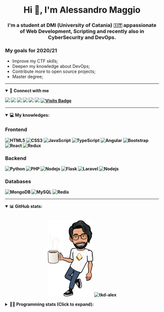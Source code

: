 <h1 align="center">Hi 👋, I'm Alessandro Maggio</h1>
<h3 align="center">I'm a student at DMI (University of Catania) 🇮🇹 appassionate of Web Development, Scripting and recently also in CyberSecurity and DevOps.</h3>

### My goals for 2020/21
- Improve my CTF skills;
- Deepen my knowledge about DevOps;
- Contribute more to open source projects;
- Master degree;

____

<details open>
<summary>🤝 <b>Connect with me<b></summary>

<p align = "center">

[<img src="https://img.shields.io/badge/twitter-1DA1F2.svg?&style=for-the-badge&logo=twitter&logoColor=white" />](https://twitter.com/TkdAxel)
[<img src ="https://img.shields.io/badge/portfolio-web-%23.svg?&style=for-the-badge&logo=&logoColor=white%22">](https://alessandromaggio.it/)
[<img src ="https://img.shields.io/badge/Telegram-1ca0f1.svg?&style=for-the-badge&logo=Telegram&logoColor=white%22&link=https://t.me/TkdAlex">](https://t.me/TkdAlex/)
[<img src="https://img.shields.io/badge/gmail-c14438.svg?&style=for-the-badge&logo=Gmail&logoColor=white&link=mailto:alex.tkd.alex@gmail.com"/>](mailto:alex.tkd.alex@gmail.com)
[<img src="https://img.shields.io/badge/linkedin-0077B5.svg?&style=for-the-badge&logo=linkedin&logoColor=white" />](https://www.linkedin.com/in/aalessandromaggio/)
[<img src = "https://img.shields.io/badge/instagram-E4405F.svg?&style=for-the-badge&logo=instagram&logoColor=white">](https://www.instagram.com/tkd_alex/)
[![Visits Badge](https://badges.pufler.dev/visits/tkd-alex/tkd-alex?style=for-the-badge&color=blue)](https://github.com/tkd-alex/tkd-alex)

</p>

</details>

---

<details open>
<summary>💻 <b>My knowledges</b>: </summary>

### Frontend
![HTML5](https://img.shields.io/badge/-HTML5-E34F26.svg?style=for-the-badge&logo=html5&logoColor=ffffff)
![CSS3](https://img.shields.io/badge/-CSS3-1572B6.svg?style=for-the-badge&logo=css3)
![JavaScript](https://img.shields.io/badge/-JavaScript-282C34?style=for-the-badge&logo=javascript)
![TypeScript](https://img.shields.io/badge/-TypeScript-007ACC?style=for-the-badge&logo=typescript)
![Angular](https://img.shields.io/badge/-Angular-DD0031?style=for-the-badge&logo=angular)
![Bootstrap](https://img.shields.io/badge/-Bootstrap-563D7C.svg?style=for-the-badge&logo=bootstrap)
![React](https://img.shields.io/badge/-React-282C34.svg?style=for-the-badge&logo=react&logoColor=ffffff)
![Redux](https://img.shields.io/badge/-Redux-764ABC.svg?style=for-the-badge&logo=redux)

### Backend
![Python](https://img.shields.io/badge/-Python-3776AB.svg?style=for-the-badge&logo=Python&logoColor=ffffff)
![PHP](https://img.shields.io/badge/-PHP-777BB4.svg?style=for-the-badge&logo=PHP&logoColor=ffffff)
![Nodejs](https://img.shields.io/badge/-Bash-4EAA25.svg?style=for-the-badge&logo=gnu-bash&logoColor=ffffff)
![Flask](https://img.shields.io/badge/-Flask-282C34.svg?style=for-the-badge&logo=flask)
![Laravel](https://img.shields.io/badge/-Laravel-FF2D20.svg?style=for-the-badge&logo=laravel&logoColor=ffffff)
![Nodejs](https://img.shields.io/badge/-Nodejs-339933.svg?style=for-the-badge&logo=Node.js&logoColor=ffffff)

### Databases
![MongoDB](https://img.shields.io/badge/-MongoDB-47A248?style=for-the-badge&logo=mongodb&logoColor=ffffff)
![MySQL](https://img.shields.io/badge/-MySQL-4479A1?style=for-the-badge&logo=mysql&logoColor=ffffff)
![Redis](https://img.shields.io/badge/-Redis-DC382D?style=for-the-badge&logo=Redis&logoColor=ffffff)

</details>

---

<details open>
 <summary>📊 <b>GitHub stats</b>: </summary>

<br>

<p align = "center">
    <img src="https://raw.githubusercontent.com/Tkd-Alex/tkd-alex/master/images/321517cd-ff68-41a7-b0d1-e765680568a7-8b6448d9-c944-4146-b633-adbdd25cb471-v1.png" height="250" />
    <img src="https://github-readme-stats.vercel.app/api?username=tkd-alex&show_icons=true&count_private=true&hide_border=true&line_height=25" alt="tkd-alex">
</p>

</design>

<details>
 <summary>👨‍💻 <b>Programming stats (Click to expand)</b>: </summary>
 
<!--START_SECTION:waka-->
**I'm an Early 🐤** 

```text
🌞 Morning    435 commits    ██████░░░░░░░░░░░░░░░░░░░   24.81% 
🌆 Daytime    700 commits    ██████████░░░░░░░░░░░░░░░   39.93% 
🌃 Evening    581 commits    ████████░░░░░░░░░░░░░░░░░   33.14% 
🌙 Night      37 commits     ░░░░░░░░░░░░░░░░░░░░░░░░░   2.11%

```
📅 **I'm Most Productive on Wednesday** 

```text
Monday       313 commits    ████░░░░░░░░░░░░░░░░░░░░░   17.86% 
Tuesday      315 commits    ████░░░░░░░░░░░░░░░░░░░░░   17.97% 
Wednesday    334 commits    ████░░░░░░░░░░░░░░░░░░░░░   19.05% 
Thursday     306 commits    ████░░░░░░░░░░░░░░░░░░░░░   17.46% 
Friday       223 commits    ███░░░░░░░░░░░░░░░░░░░░░░   12.72% 
Saturday     116 commits    █░░░░░░░░░░░░░░░░░░░░░░░░   6.62% 
Sunday       146 commits    ██░░░░░░░░░░░░░░░░░░░░░░░   8.33%

```


📊 **This Week I Spent My Time On** 

```text
⌚︎ Time Zone: Europe/Rome

💬 Programming Languages: 
Python                   16 hrs 19 mins      ████████████████████░░░░░   81.38% 
Text                     2 hrs 28 mins       ███░░░░░░░░░░░░░░░░░░░░░░   12.3% 
Other                    57 mins             █░░░░░░░░░░░░░░░░░░░░░░░░   4.78% 
PHP                      16 mins             ░░░░░░░░░░░░░░░░░░░░░░░░░   1.35% 
JSON                     2 mins              ░░░░░░░░░░░░░░░░░░░░░░░░░   0.19%

🔥 Editors: 
Sublime Text             11 hrs 18 mins      ██████████████░░░░░░░░░░░   56.32% 
VS Code                  8 hrs 45 mins       ███████████░░░░░░░░░░░░░░   43.68%

🐱‍💻 Projects: 
awsuite                  7 hrs 40 mins       █████████░░░░░░░░░░░░░░░░   38.25% 
Unknown Project          7 hrs 27 mins       █████████░░░░░░░░░░░░░░░░   37.18% 
IG-AutoChallenge-Solver  2 hrs 12 mins       ██░░░░░░░░░░░░░░░░░░░░░░░   10.98% 
IG-Verification-SCG      1 hr 50 mins        ██░░░░░░░░░░░░░░░░░░░░░░░   9.15% 
instabot-fork-ale        30 mins             ░░░░░░░░░░░░░░░░░░░░░░░░░   2.52%

💻 Operating System: 
Linux                    20 hrs 3 mins       █████████████████████████   100.0%

```

**I Mostly Code in Python** 

```text
Python                   25 repos            █████████░░░░░░░░░░░░░░░░   39.06% 
JavaScript               10 repos            ████░░░░░░░░░░░░░░░░░░░░░   15.62% 
PHP                      5 repos             ██░░░░░░░░░░░░░░░░░░░░░░░   7.81% 
CSS                      5 repos             ██░░░░░░░░░░░░░░░░░░░░░░░   7.81% 
HTML                     4 repos             █░░░░░░░░░░░░░░░░░░░░░░░░   6.25%

```



<!--END_SECTION:waka-->

</details>
